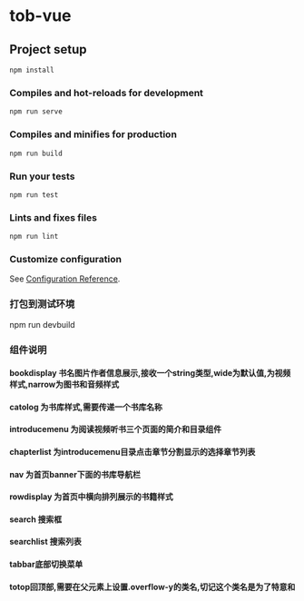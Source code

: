 # tob-vue

## Project setup
```
npm install
```

### Compiles and hot-reloads for development
```
npm run serve
```

### Compiles and minifies for production
```
npm run build
```

### Run your tests
```
npm run test
```

### Lints and fixes files
```
npm run lint
```

### Customize configuration
See [Configuration Reference](https://cli.vuejs.org/config/).

### 打包到测试环境
npm run devbuild

### 组件说明
#### bookdisplay 书名图片作者信息展示,接收一个string类型,wide为默认值,为视频样式,narrow为图书和音频样式
#### catolog 为书库样式,需要传递一个书库名称
#### introducemenu 为阅读视频听书三个页面的简介和目录组件
#### chapterlist 为introducemenu目录点击章节分割显示的选择章节列表
#### nav 为首页banner下面的书库导航栏
#### rowdisplay 为首页中横向排列展示的书籍样式
#### search 搜索框
#### searchlist 搜索列表
#### tabbar底部切换菜单
#### totop回顶部,需要在父元素上设置.overflow-y的类名,切记这个类名是为了特意和